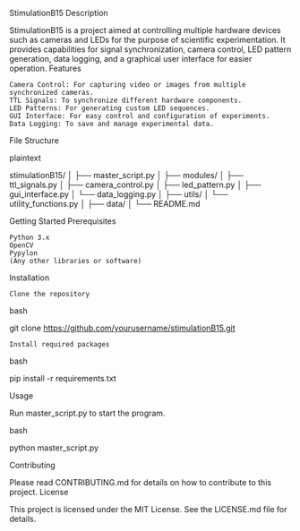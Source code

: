 StimulationB15
Description

StimulationB15 is a project aimed at controlling multiple hardware devices such as cameras and LEDs for the purpose of scientific experimentation. It provides capabilities for signal synchronization, camera control, LED pattern generation, data logging, and a graphical user interface for easier operation.
Features

    Camera Control: For capturing video or images from multiple synchronized cameras.
    TTL Signals: To synchronize different hardware components.
    LED Patterns: For generating custom LED sequences.
    GUI Interface: For easy control and configuration of experiments.
    Data Logging: To save and manage experimental data.

File Structure

plaintext

stimulationB15/
│
├── master_script.py
│
├── modules/
│   ├── ttl_signals.py
│   ├── camera_control.py
│   ├── led_pattern.py
│   ├── gui_interface.py
│   └── data_logging.py
│
├── utils/
│   └── utility_functions.py
│
├── data/
│
└── README.md

Getting Started
Prerequisites

    Python 3.x
    OpenCV
    Pypylon
    (Any other libraries or software)

Installation

    Clone the repository

bash

git clone https://github.com/yourusername/stimulationB15.git

    Install required packages

bash

pip install -r requirements.txt

Usage

Run master_script.py to start the program.

bash

python master_script.py

Contributing

Please read CONTRIBUTING.md for details on how to contribute to this project.
License

This project is licensed under the MIT License. See the LICENSE.md file for details.
